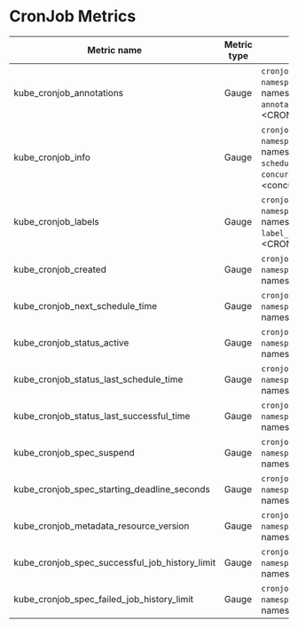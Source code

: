 # CronJob Metrics

| Metric name                                    | Metric type | Labels/tags                                                                                                                                                     | Status       |
| ---------------------------------------------- | ----------- | --------------------------------------------------------------------------------------------------------------------------------------------------------------- | ------------ |
| kube_cronjob_annotations                       | Gauge       | `cronjob`=&lt;cronjob-name&gt; <br> `namespace`=&lt;cronjob-namespace&gt; <br> `annotation_CRONJOB_ANNOTATION`=&lt;CRONJOB_ANNOTATION&gt;                       | EXPERIMENTAL |
| kube_cronjob_info                              | Gauge       | `cronjob`=&lt;cronjob-name&gt; <br> `namespace`=&lt;cronjob-namespace&gt; <br> `schedule`=&lt;schedule&gt; <br> `concurrency_policy`=&lt;concurrency-policy&gt; | STABLE       |
| kube_cronjob_labels                            | Gauge       | `cronjob`=&lt;cronjob-name&gt; <br> `namespace`=&lt;cronjob-namespace&gt; <br> `label_CRONJOB_LABEL`=&lt;CRONJOB_LABEL&gt;                                      | STABLE       |
| kube_cronjob_created                           | Gauge       | `cronjob`=&lt;cronjob-name&gt; <br> `namespace`=&lt;cronjob-namespace&gt;                                                                                       | STABLE       |
| kube_cronjob_next_schedule_time                | Gauge       | `cronjob`=&lt;cronjob-name&gt; <br> `namespace`=&lt;cronjob-namespace&gt;                                                                                       | STABLE       |
| kube_cronjob_status_active                     | Gauge       | `cronjob`=&lt;cronjob-name&gt; <br> `namespace`=&lt;cronjob-namespace&gt;                                                                                       | STABLE       |
| kube_cronjob_status_last_schedule_time         | Gauge       | `cronjob`=&lt;cronjob-name&gt; <br> `namespace`=&lt;cronjob-namespace&gt;                                                                                       | STABLE       |
| kube_cronjob_status_last_successful_time       | Gauge       | `cronjob`=&lt;cronjob-name&gt; <br> `namespace`=&lt;cronjob-namespace&gt;                                                                                       | EXPERIMENTAL |
| kube_cronjob_spec_suspend                      | Gauge       | `cronjob`=&lt;cronjob-name&gt; <br> `namespace`=&lt;cronjob-namespace&gt;                                                                                       | STABLE       |
| kube_cronjob_spec_starting_deadline_seconds    | Gauge       | `cronjob`=&lt;cronjob-name&gt; <br> `namespace`=&lt;cronjob-namespace&gt;                                                                                       | STABLE       |
| kube_cronjob_metadata_resource_version         | Gauge       | `cronjob`=&lt;cronjob-name&gt; <br> `namespace`=&lt;cronjob-namespace&gt;                                                                                       | STABLE       |
| kube_cronjob_spec_successful_job_history_limit | Gauge       | `cronjob`=&lt;cronjob-name&gt; <br> `namespace`=&lt;cronjob-namespace&gt;                                                                                       | EXPERIMENTAL |
| kube_cronjob_spec_failed_job_history_limit     | Gauge       | `cronjob`=&lt;cronjob-name&gt; <br> `namespace`=&lt;cronjob-namespace&gt;                                                                                       | EXPERIMENTAL |
